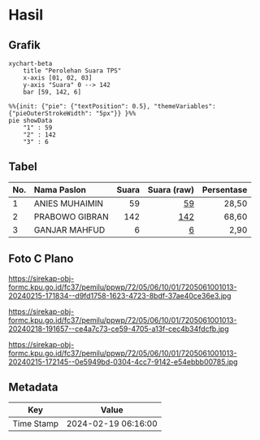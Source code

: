 # Hasil

## Grafik

```mermaid
xychart-beta
    title "Perolehan Suara TPS"
    x-axis [01, 02, 03]
    y-axis "Suara" 0 --> 142
    bar [59, 142, 6]
```

```mermaid
%%{init: {"pie": {"textPosition": 0.5}, "themeVariables": {"pieOuterStrokeWidth": "5px"}} }%%
pie showData
    "1" : 59
    "2" : 142
    "3" : 6
```

## Tabel

| No. | Nama Paslon    | Suara | Suara (raw) | Persentase |
|:--- |:-------------- | -----:| -----------:| ----------:|
| 1   | ANIES MUHAIMIN | 59    | [59][p-1]   | 28,50      |
| 2   | PRABOWO GIBRAN | 142   | [142][p-2]  | 68,60      |
| 3   | GANJAR MAHFUD  | 6     | [6][p-3]    | 2,90       |


[p-1]: https://github.com/gigit-pemilu/pemilu-2024-72-sulawesi-tengah/blob/main/pilpres/hitung-suara/sub/72-sulawesi-tengah/sub/05-buol/sub/06-biau/sub/1001-buol/sub/013-tps/sub/paslon-1.txt
[p-2]: https://github.com/gigit-pemilu/pemilu-2024-72-sulawesi-tengah/blob/main/pilpres/hitung-suara/sub/72-sulawesi-tengah/sub/05-buol/sub/06-biau/sub/1001-buol/sub/013-tps/sub/paslon-2.txt
[p-3]: https://github.com/gigit-pemilu/pemilu-2024-72-sulawesi-tengah/blob/main/pilpres/hitung-suara/sub/72-sulawesi-tengah/sub/05-buol/sub/06-biau/sub/1001-buol/sub/013-tps/sub/paslon-3.txt

## Foto C Plano

https://sirekap-obj-formc.kpu.go.id/fc37/pemilu/ppwp/72/05/06/10/01/7205061001013-20240215-171834--d9fd1758-1623-4723-8bdf-37ae40ce36e3.jpg

https://sirekap-obj-formc.kpu.go.id/fc37/pemilu/ppwp/72/05/06/10/01/7205061001013-20240218-191657--ce4a7c73-ce59-4705-a13f-cec4b34fdcfb.jpg

https://sirekap-obj-formc.kpu.go.id/fc37/pemilu/ppwp/72/05/06/10/01/7205061001013-20240215-172145--0e5949bd-0304-4cc7-9142-e54ebbb00785.jpg


## Metadata

| Key        | Value               |
| ---------- | ------------------- |
| Time Stamp | 2024-02-19 06:16:00 |



